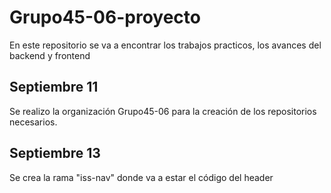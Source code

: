 # Grupo45-06-proyecto
En este repositorio se va a encontrar los trabajos practicos, los avances del backend y frontend

## Septiembre 11
Se realizo la organización Grupo45-06 para la creación de los repositorios necesarios.

## Septiembre 13
Se crea la rama "iss-nav" donde va a estar el código del header
